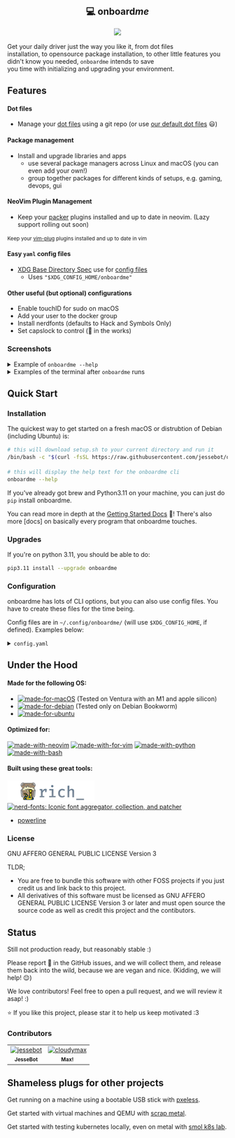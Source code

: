 <h2 align="center">
  <img
    src="https://raw.githubusercontent.com/catppuccin/catppuccin/main/assets/misc/transparent.png"
    height="30"
    width="0px"
  />
  💻 onboard<i>me</i>
  <img
    src="https://raw.githubusercontent.com/catppuccin/catppuccin/main/assets/misc/transparent.png"
    height="30"
    width="0px"
  />
</h2>
<p align="center">
  <a href="https://github.com/jessebot/onboardme/releases">
    <img src="https://img.shields.io/github/v/release/jessebot/onboardme?style=plastic&labelColor=484848&color=3CA324&logo=GitHub&logoColor=white">
  </a>
</p>

Get your daily driver just the way you like it, from dot files installation, to opensource package installation, to other little features you didn't know you needed, `onboardme` intends to save you time with initializing and upgrading your environment.

## Features

#### Dot files
- Manage your [dot files] using a git repo (or use [our default dot files] 😃)

#### Package management
- Install and upgrade libraries and apps
  - use several package managers across Linux and macOS (you can even add your own!)
  - group together packages for different kinds of setups, e.g. gaming, devops, gui

#### NeoVim Plugin Management
- Keep your [packer] plugins installed and up to date in neovim.
  (Lazy support rolling out soon)

<small>Keep your [vim-plug] plugins installed and up to date in vim</small>

#### Easy `yaml` config files
- [XDG Base Directory Spec] use for [config files](#configuration)
  - Uses `"$XDG_CONFIG_HOME/onboardme"`

#### Other useful (but optional) configurations
- Enable touchID for sudo on macOS
- Add your user to the docker group
- Install nerdfonts (defaults to Hack and Symbols Only)
- Set capslock to control (🚧 in the works)

### Screenshots

<details>
  <summary>Example of <code>onboardme --help</code></summary>

<p align="center" width="100%">
<a href="https://raw.githubusercontent.com/jessebot/onboardme/main/docs/onboardme/screenshots/help_text.svg">
<img src="./docs/onboardme/screenshots/help_text.svg" alt='screenshot of full output of onboardme --help'>
</a>
</p>

</details>

<details>
  <summary>Examples of the terminal after <code>onboardme</code> runs</summary>

<p align="center" width="100%">

### neovim
<img width="90%" src='https://raw.githubusercontent.com/jessebot/onboardme/main/docs/onboardme/screenshots/neovim_example_1.png' alt='screenshot of neovim with colors'>

### Powerline and ls
<img width="80%" src='https://raw.githubusercontent.com/jessebot/onboardme/main/docs/onboardme/screenshots/ls_tree_examples.png' alt='screenshot of powerline and lsd'>

### Powerline with git
<img width="90%" src='https://raw.githubusercontent.com/jessebot/onboardme/main/docs/onboardme/screenshots/git_powerline_example.png' alt='screenshot of powerline and git colors'>

### Image and colors
<img width="90%" src='https://raw.githubusercontent.com/jessebot/onboardme/main/docs/onboardme/screenshots/image_in_terminal.png' alt='screenshot of color samples and image of dog using a computer using sixel'>

### Python virtual env in powerline and cat
<img width="90%" src='https://raw.githubusercontent.com/jessebot/onboardme/main/docs/onboardme/screenshots/python_virtual_env_example.png' alt='screenshot of using bat and python virtual env in powerline'>
</p>

</details>

## Quick Start

### Installation
The quickest way to get started on a fresh macOS or distrubtion of Debian (including Ubuntu) is:

```bash
# this will download setup.sh to your current directory and run it
/bin/bash -c "$(curl -fsSL https://raw.githubusercontent.com/jessebot/onboardme/main/setup.sh)"

# this will display the help text for the onboardme cli
onboardme --help
```

If you've already got brew and Python3.11 on your machine, you can just do `pip` install onboardme.

You can read more in depth at the [Getting Started Docs] 💙! There's also more [docs] on basically every program that onboardme touches.

### Upgrades
If you're on python 3.11, you should be able to do:

```bash
pip3.11 install --upgrade onboardme
```

### Configuration
onboardme has lots of CLI options, but you can also use config files. You have to create these files for the time being.

Config files are in `~/.config/onboardme/` (will use `$XDG_CONFIG_HOME`, if defined). Examples below:

<details>
<summary><code>config.yaml</code></summary>


```yaml
log:
  # Full path to a file you'd like to log to. Creates file if it doesn't exist
  file: ""
  # what level of logs to output (DEBUG, INFO, WARN, ERROR)
  level: "INFO"

# steps refer to a specific function in the list of functions we run
steps:
  # these are mac specific steps
  Darwin:
    - dot_files
    - packages
    - font_setup
    # - vim_setup -- this is optional
    - neovim_setup
    - sudo_setup
  # these are linux specific steps
  Linux:
    - dot_files
    - packages
    - font_setup
    # - vim_setup -- this is optional
    - neovim_setup
    - group_setup

dot_files:
  # personal git repo URL for your dot files, defaults to jessebot/dot_files
  git_url: "https://github.com/jessebot/dot_files.git"
  # the branch to use for the git repo above, defaults to main
  git_branch: "main"
  # !CAREFUL: runs a `git reset --hard`, which will overwite/delete local files in ~ that
  # conflict with the above defined git repo url and branch. You should run
  # `onboardme -s dot_files` to get the files that would be overwritten
  overwrite: false

# basic package config
package:
  # Remove any of the below pkg managers to only run the remaining pkg managers
  managers:
    # these are macOS specific steps
    Darwin:
      - brew
      - pip3.11
    # these are linux specific steps
    Linux:
      - brew
      - pip3.11
      - apt
      - snap
      - flatpak
  # list of extra existing packages groups to install
  groups:
    - default
    # uncomment these to add them as default installed package groups
    # - gui
    # - gaming
    # - devops
```

</details>

## Under the Hood

#### Made for the following OS:

- [![made-for-macOS](https://img.shields.io/badge/mac%20os-000000?style=for-the-badge&logo=apple&logoColor=white)](https://wikiless.org/wiki/MacOS?lang=en) (Tested on Ventura with an M1 and apple silicon)
- [![made-for-debian](https://img.shields.io/badge/Debian-A81D33?style=for-the-badge&logo=debian&logoColor=white)](https://www.debian.org/) (Tested only on Debian Bookworm)
- [![made-for-ubuntu](https://img.shields.io/badge/Ubuntu-E95420?style=for-the-badge&logo=ubuntu&logoColor=white)](https://ubuntu.com/)

#### Optimized for:

[![made-with-neovim](https://img.shields.io/badge/NeoVim-%2357A143.svg?&style=for-the-badge&logo=neovim&logoColor=white)](https://neovim.io/)
[![made-with-for-vim](https://img.shields.io/badge/VIM-%2311AB00.svg?&style=for-the-badge&logo=vim&logoColor=white)](https://www.vim.org/)
[![made-with-python](https://img.shields.io/badge/Python-FFD43B?style=for-the-badge&logo=python&logoColor=blue)](https://www.python.org/)
[![made-with-bash](https://img.shields.io/badge/GNU%20Bash-4EAA25?style=for-the-badge&logo=GNU%20Bash&logoColor=white)](https://www.gnu.org/software/bash/)

#### Built using these great tools:

[<img src="https://github.com/textualize/rich/raw/master/imgs/logo.svg" alt="rich python library logo with with yellow snake" width="200">](https://github.com/Textualize/rich/tree/master)
[<img src="https://raw.githubusercontent.com/ryanoasis/nerd-fonts/master/images/nerd-fonts-logo.svg" width="120" alt="nerd-fonts: Iconic font aggregator, collection, and patcher">](https://www.nerdfonts.com/)
- [powerline](https://powerline.readthedocs.io/en/master/overview.html)

### License

GNU AFFERO GENERAL PUBLIC LICENSE Version 3

TLDR;
- You are free to bundle this software with other FOSS projects if you just credit us and link back to this project.
- All derivatives of this software must be licensed as GNU AFFERO GENERAL PUBLIC LICENSE Version 3 or later and must open source the source code as well as credit this project and the contibutors.

## Status
Still not production ready, but reasonably stable :)

Please report 🐛 in the GitHub issues, and we will collect them,
and release them back into the wild, because we are vegan and nice.
(Kidding, we will help! 😌)

We love contributors! Feel free to open a pull request, and we will review it asap! :)

:star: If you like this project, please star it to help us keep motivated :3

### Contributors

<!-- readme: contributors -start -->
<table>
<tr>
    <td align="center">
        <a href="https://github.com/jessebot">
            <img src="https://avatars.githubusercontent.com/u/2389292?v=4" width="100;" alt="jessebot"/>
            <br />
            <sub><b>JesseBot</b></sub>
        </a>
    </td>
    <td align="center">
        <a href="https://github.com/cloudymax">
            <img src="https://avatars.githubusercontent.com/u/84841307?v=4" width="100;" alt="cloudymax"/>
            <br />
            <sub><b>Max!</b></sub>
        </a>
    </td></tr>
</table>
<!-- readme: contributors -end -->

## Shameless plugs for other projects
Get running on a machine using a bootable USB stick with [pxeless](https://github.com/cloudymax/pxeless).

Get started with virtual machines and QEMU with [scrap metal](https://github.com/cloudymax/Scrap-Metal).

Get started with testing kubernetes locally, even on metal with [smol k8s lab](https://github.com/jessebot/smol_k8s_lab).

<!-- link references -->
[documentation]: https://jessebot.github.io/onboardme/onboardme "onboardme documentation"
[dot files]: https://en.wikipedia.org/wiki/Hidden_file_and_hidden_directory#Unix_and_Unix-like_environments "wiki entry for dot file explanation"
[our default dot files]: https://github.com/jessebot/dot_files "default dot files for onboardme"
[help text]: https://raw.githubusercontent.com/jessebot/onboardme/main/docs/onboardme/screenshots/help_text.svg "an svg of the command: onboardme --help"
[Getting Started Docs]: https://jessebot.github.io/onboardme/onboardme/getting-started "getting started documentation"
[XDG Base Directory Spec]: https://specifications.freedesktop.org/basedir-spec/latest/ar01s03.html
[vim-plug]: https://github.com/junegunn/vim-plug
[packer]: https://github.com/wbthomason/packer.nvim
